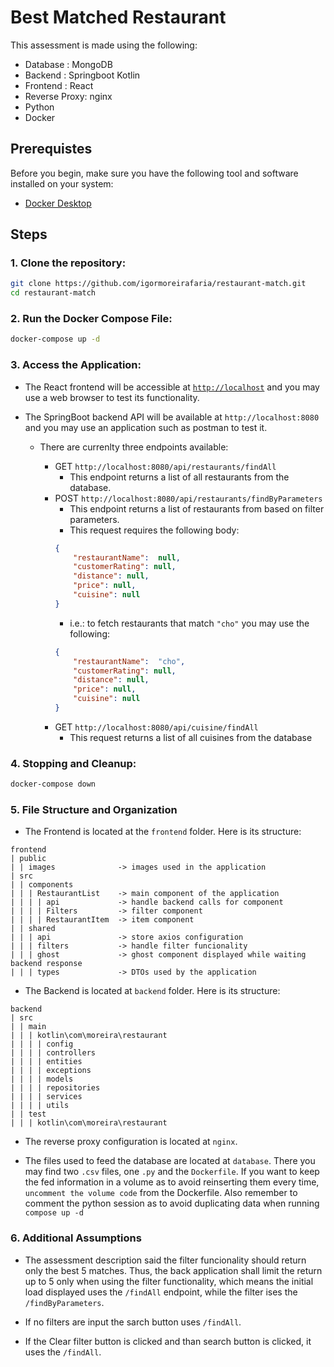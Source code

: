 # Best Matched Restaurant

This assessment is made using the following:

- Database : MongoDB
- Backend : Springboot Kotlin
- Frontend : React
- Reverse Proxy: nginx
- Python
- Docker

## Prerequistes

Before you begin, make sure you have the following tool and software installed on your system:

- [Docker Desktop](https://docs.docker.com/engine/install/)

## Steps

### 1. Clone the repository:

```bash
git clone https://github.com/igormoreirafaria/restaurant-match.git
cd restaurant-match
```

### 2. Run the Docker Compose File:

```bash
docker-compose up -d
```
### 3. Access the Application:

- The React frontend will be accessible at [`http://localhost`](http://localhost) and you may use a web browser to test its functionality.

- The SpringBoot backend API will be available at `http://localhost:8080` and you may use an application such as postman to test it.
    - There are currenlty three endpoints available:
    
        - GET `http://localhost:8080/api/restaurants/findAll`
            - This endpoint returns a list of all restaurants from the database.
        - POST `http://localhost:8080/api/restaurants/findByParameters`
            - This endpoint returns a list of restaurants from based on filter parameters. 
            - This request requires the following body:
            ```json
            {
                "restaurantName":  null,
                "customerRating": null,
                "distance": null,
                "price": null,
                "cuisine": null
            }
            ```
            - i.e.: to fetch restaurants that match `"cho"` you may use the following:
            ```json
            {
                "restaurantName":  "cho",
                "customerRating": null,
                "distance": null,
                "price": null,
                "cuisine": null
            }
            ```
        - GET `http://localhost:8080/api/cuisine/findAll`
            - This request returns a list of all cuisines from the database

### 4. Stopping and Cleanup:

```bash
docker-compose down
```

### 5. File Structure and Organization

- The Frontend is located at the `frontend` folder. Here is its structure:

```
frontend
| public
| | images              -> images used in the application
| src
| | components
| | | RestaurantList    -> main component of the application
| | | | api             -> handle backend calls for component
| | | | Filters         -> filter component
| | | | RestaurantItem  -> item component
| | shared
| | | api               -> store axios configuration
| | | filters           -> handle filter funcionality
| | | ghost             -> ghost component displayed while waiting backend response
| | | types             -> DTOs used by the application
```

- The Backend is located at `backend` folder. Here is its structure:

```
backend
| src
| | main
| | | kotlin\com\moreira\restaurant
| | | | config         
| | | | controllers    
| | | | entities       
| | | | exceptions
| | | | models         
| | | | repositories
| | | | services
| | | | utils
| | test
| | | kotlin\com\moreira\restaurant
```

- The reverse proxy configuration is located at `nginx`.

- The files used to feed the database are located at `database`. There you may find two `.csv` files, one `.py` and the `Dockerfile`. If you want to keep the fed information in a volume as to avoid reinserting them every time, `uncomment the volume code` from the Dockerfile. Also remember to comment the python session as to avoid duplicating data when running `compose up -d`

### 6. Additional Assumptions

- The assessment description said the filter funcionality should return only the best 5 matches. Thus, the back application shall limit the return up to 5 only when using the filter functionality, which means the initial load displayed uses the `/findAll` endpoint, while the filter ises the `/findByParameters`.

- If no filters are input the sarch button uses `/findAll`.

- If the Clear filter button is clicked and than search button is clicked, it uses the `/findAll`.
